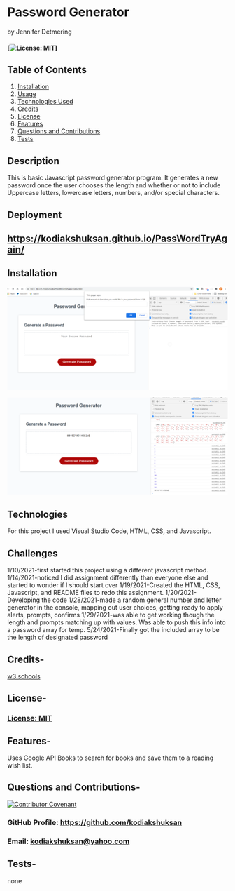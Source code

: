 # Password Generator

by Jennifer Detmering

#### [![License: MIT](https://img.shields.io/badge/License-MIT-yellow.svg)]

## Table of Contents

1. [Installation](#installation)
2. [Usage](#usage)
3. [Technologies Used](#technologies_used)
4. [Credits](#credits)
5. [License](#license)
6. [Features](#features)
7. [Questions and Contributions](#questions_and_contributions)
8. [Tests](#tests)

## Description

This is basic Javascript password generator program. It generates a new password once the user chooses the length and whether or not to include Uppercase letters, lowercase letters, numbers, and/or special characters.

## Deployment

## https://kodiakshuksan.github.io/PassWordTryAgain/

## Installation

![code](code.png)

![password](password.png)

## Technologies

For this project I used Visual Studio Code, HTML, CSS, and Javascript.

## Challenges

1/10/2021-first started this project using a different javascript method.
1/14/2021-noticed I did assignment differently than everyone else and started to wonder if I should start over
1/19/2021-Created the HTML, CSS, Javascript, and README files to redo this assignment.
1/20/2021-Developing the code
1/28/2021-made a random general number and letter generator in the console, mapping out user choices,
getting ready to apply alerts, prompts, confirms
1/29/2021-was able to get working though the length and prompts matching up with values. Was able to push this info into a
password array for temp.
5/24/2021-Finally got the included array to be the length of designated password

## Credits-

[w3 schools](https://w3schools.com)

## License-

### [License: MIT](https://opensource.org/licenses/MIT)

## Features-

Uses Google API Books to search for books and save them to a reading wish list.

## Questions and Contributions-

[![Contributor Covenant](https://img.shields.io/badge/Contributor%20Covenant-2.0-4baaaa.svg)](code_of_conduct.md)

### GitHub Profile: https://github.com/kodiakshuksan

### Email: kodiakshuksan@yahoo.com

## Tests-

none
